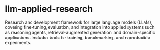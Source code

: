 # llm-applied-research
Research and development framework for large language models (LLMs), covering fine-tuning, evaluation, and integration into applied systems such as reasoning agents, retrieval-augmented generation, and domain-specific applications. Includes tools for training, benchmarking, and reproducible experiments.
